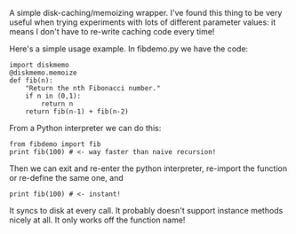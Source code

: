 A simple disk-caching/memoizing wrapper. I've found this thing to be very
useful when trying experiments with lots of different parameter values: it
means I don't have to re-write caching code every time!

Here's a simple usage example. In fibdemo.py we have the code:

    import diskmemo
    @diskmemo.memoize
    def fib(n):
        "Return the nth Fibonacci number."
        if n in (0,1):
            return n
        return fib(n-1) + fib(n-2)

From a Python interpreter we can do this:

    from fibdemo import fib
    print fib(100) # <- way faster than naive recursion!

Then we can exit and re-enter the python interpreter, re-import the function or
re-define the same one, and

    print fib(100) # <- instant!

It syncs to disk at every call. It probably doesn't support instance methods
nicely at all. It only works off the function name!
